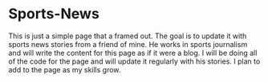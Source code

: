 # Sports-News
This is just a simple page that a framed out.
The goal is to update it with sports news stories from a friend of mine.
He works in sports journalism and will write the content for this page as if it were a blog.
I will be doing all of the code for the page and will update it regularly with his stories.
I plan to add to the page as my skills grow.

